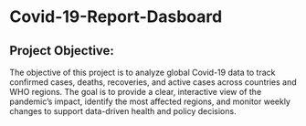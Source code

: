 # Covid-19-Report-Dasboard

## Project Objective:
The objective of this project is to analyze global Covid-19 data to track confirmed cases, deaths, recoveries, and active cases across countries and WHO regions. The goal is to provide a clear, interactive view of the pandemic’s impact, identify the most affected regions, and monitor weekly changes to support data-driven health and policy decisions.
